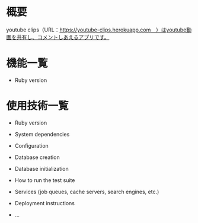 # 概要
youtube clips（URL：https://youtube-clips.herokuapp.com　）はyoutube動画を共有し、コメントしあえるアプリです。
# 機能一覧

* Ruby version


# 使用技術一覧


* Ruby version

* System dependencies

* Configuration

* Database creation

* Database initialization

* How to run the test suite

* Services (job queues, cache servers, search engines, etc.)

* Deployment instructions

* ...
